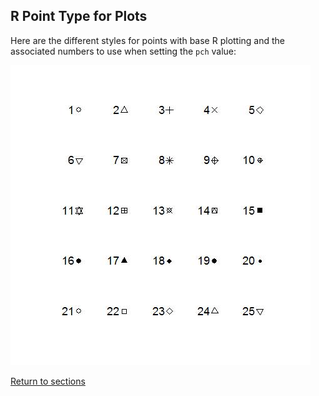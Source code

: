 ## R Point Type for Plots

Here are the different styles for points with base R plotting and the associated numbers to use when setting the `pch` value:

![R pch options](I0002_R_pch_options.jpg)

[Return to sections](C00_P002_Chapters.md)
